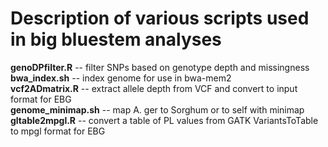 # Description of various scripts used in big bluestem analyses

**genoDPfilter.R** -- filter SNPs based on genotype depth and missingness   
**bwa_index.sh** -- index genome for use in bwa-mem2  
**vcf2ADmatrix.R** -- extract allele depth from VCF and convert to input format for EBG  
**genome_minimap.sh** -- map A. ger to Sorghum or to self with minimap  
**gltable2mpgl.R** -- convert a table of PL values from GATK VariantsToTable to mpgl format for EBG  
